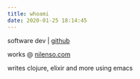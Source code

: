 ```yaml
---
title: whoami
date: 2020-01-25 18:14:45
---
```


software dev | [github](https://github.com/yudistrange)

works @ [nilenso.com](https://nilenso.com)

writes clojure, elixir and more using emacs